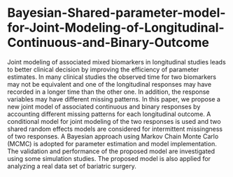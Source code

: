 # Bayesian-Shared-parameter-model-for-Joint-Modeling-of-Longitudinal-Continuous-and-Binary-Outcome
Joint modeling of associated mixed biomarkers in longitudinal studies leads to better clinical decision by improving the efficiency of parameter estimates. In many clinical studies the observed time for two biomarkers may not be equivalent and one of the longitudinal responses may have recorded in a longer time than the other one. In addition, the response variables may have different missing patterns. In this paper, we propose a new joint model of associated continuous and binary responses by accounting different missing patterns for each longitudinal outcome. A conditional model for joint modeling of the two responses is used and two shared random effects models are considered for intermittent missingness of two responses. A Bayesian approach using Markov Chain Monte Carlo (MCMC) is adopted for parameter estimation and model implementation. The validation and performance of the proposed model are investigated using some simulation studies. The proposed model is also applied for analyzing a real data set of bariatric surgery.
